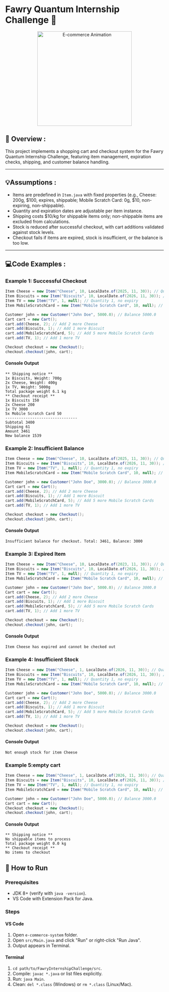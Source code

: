# Fawry Quantum Internship Challenge :shopping_cart:

<p align="center">
  <img src="https://cdn.dribbble.com/users/656025/screenshots/2782309/tienda.gif" alt="E-commerce Animation" width="300" />
</p>

## 🚀 Overview :
This project implements a shopping cart and checkout system for the Fawry Quantum Internship Challenge, featuring item management, expiration checks, shipping, and customer balance handling. 

---

## 💡Assumptions : 
- Items are predefined in `Item.java` with fixed properties (e.g., Cheese: 200g, $100, expires, shippable; Mobile Scratch Card: 0g, $10, non-expiring, non-shippable).
- Quantity and expiration dates are adjustable per item instance.
- Shipping costs $10/kg for shippable items only; non-shippable items are excluded from calculations.
- Stock is reduced after successful checkout, with cart additions validated against stock levels.
- Checkout fails if items are expired, stock is insufficient, or the balance is too low.

---

## 💻Code Examples :

### Example 1: Successful Checkout
```java
Item Cheese = new Item("Cheese", 10, LocalDate.of(2025, 11, 30)); // Quantity 10, expires 2025-11-30
Item Biscuits = new Item("Biscuits", 10, LocalDate.of(2026, 11, 30)); // Quantity 10, expires 2026-11-30
Item TV = new Item("TV", 1, null); // Quantity 1, no expiry
Item MobileScratchCard = new Item("Mobile Scratch Card", 10, null); // Quantity 10, no expiry

Customer john = new Customer("John Doe", 5000.0); // Balance 5000.0
Cart cart = new Cart();
cart.add(Cheese, 2); // Add 2 more Cheese
cart.add(Biscuits, 1); // Add 1 more Biscuit
cart.add(MobileScratchCard, 5); // Add 5 more Mobile Scratch Cards
cart.add(TV, 1); // Add 1 more TV

Checkout checkout = new Checkout();
checkout.checkout(john, cart);
```
#### Console Output
```
** Shipping notice **
1x Biscuits, Weight: 700g
2x Cheese, Weight: 400g
1x TV, Weight: 5000g
Total package weight 6.1 kg
** Checkout receipt **
1x Biscuits 150
2x Cheese 200
1x TV 3000
5x Mobile Scratch Card 50
--------------------------------
Subtotal 3400
Shipping 61
Amount 3461
New balance 1539
```



### Example 2: Insufficient Balance
```java
Item Cheese = new Item("Cheese", 10, LocalDate.of(2025, 11, 30)); // Quantity 10, expires 2025-11-30
Item Biscuits = new Item("Biscuits", 10, LocalDate.of(2026, 11, 30)); // Quantity 10, expires 2026-11-30
Item TV = new Item("TV", 1, null); // Quantity 1, no expiry
Item MobileScratchCard = new Item("Mobile Scratch Card", 10, null); // Quantity 10, no expiry

Customer john = new Customer("John Doe", 3000.0); // Balance 3000.0
Cart cart = new Cart();
cart.add(Cheese, 2); // Add 2 more Cheese
cart.add(Biscuits, 1); // Add 1 more Biscuit
cart.add(MobileScratchCard, 5); // Add 5 more Mobile Scratch Cards
cart.add(TV, 1); // Add 1 more TV

Checkout checkout = new Checkout();
checkout.checkout(john, cart);
```
#### Console Output
```
Insufficient balance for checkout. Total: 3461, Balance: 3000
```


### Example 3: Expired Item
```java
Item Cheese = new Item("Cheese", 10, LocalDate.of(2023, 11, 30)); // Quantity 10, expired as of 2023-07-04
Item Biscuits = new Item("Biscuits", 10, LocalDate.of(2026, 11, 30)); // Quantity 10, expires 2026-11-30
Item TV = new Item("TV", 1, null); // Quantity 1, no expiry
Item MobileScratchCard = new Item("Mobile Scratch Card", 10, null); // Quantity 10, no expiry

Customer john = new Customer("John Doe", 5000.0); // Balance 3000.0
Cart cart = new Cart();
cart.add(Cheese, 2); // Add 2 more Cheese
cart.add(Biscuits, 1); // Add 1 more Biscuit
cart.add(MobileScratchCard, 5); // Add 5 more Mobile Scratch Cards
cart.add(TV, 1); // Add 1 more TV

Checkout checkout = new Checkout();
checkout.checkout(john, cart);
```
#### Console Output
```
Item Cheese has expired and cannot be checked out
```



### Example 4: Insufficient Stock
```java
Item Cheese = new Item("Cheese", 1, LocalDate.of(2026, 11, 30)); // Quantity 1, expired as of 2026-07-04
Item Biscuits = new Item("Biscuits", 10, LocalDate.of(2026, 11, 30)); // Quantity 10, expires 2026-11-30
Item TV = new Item("TV", 1, null); // Quantity 1, no expiry
Item MobileScratchCard = new Item("Mobile Scratch Card", 10, null); // Quantity 10, no expiry

Customer john = new Customer("John Doe", 5000.0); // Balance 3000.0
Cart cart = new Cart();
cart.add(Cheese, 2); // Add 2 more Cheese
cart.add(Biscuits, 1); // Add 1 more Biscuit
cart.add(MobileScratchCard, 5); // Add 5 more Mobile Scratch Cards
cart.add(TV, 1); // Add 1 more TV

Checkout checkout = new Checkout();
checkout.checkout(john, cart);
```
#### Console Output
```
Not enough stock for item Cheese
```

### Example 5:empty cart
```java
Item Cheese = new Item("Cheese", 1, LocalDate.of(2026, 11, 30)); // Quantity 1, expired as of 2026-07-04
Item Biscuits = new Item("Biscuits", 10, LocalDate.of(2026, 11, 30)); // Quantity 10, expires 2026-11-30
Item TV = new Item("TV", 1, null); // Quantity 1, no expiry
Item MobileScratchCard = new Item("Mobile Scratch Card", 10, null); // Quantity 10, no expiry

Customer john = new Customer("John Doe", 5000.0); // Balance 3000.0
Cart cart = new Cart();
Checkout checkout = new Checkout();
checkout.checkout(john, cart);
```
#### Console Output
```
** Shipping notice **
No shippable items to process
Total package weight 0.0 kg
** Checkout receipt **
No items to checkout
```

## 🧠 How to Run
### Prerequisites
- JDK 8+ (verify with `java -version`).
- VS Code with Extension Pack for Java.

### Steps
#### VS Code
1. Open `e-commerce-system` folder.
2. Open `src/Main.java` and click "Run" or right-click "Run Java".
3. Output appears in Terminal.

#### Terminal
1. `cd path/to/FawryInternshipChallenge/src`.
2. Compile: `javac *.java` or list files explicitly.
3. Run: `java Main`.
4. Clean: `del *.class` (Windows) or `rm *.class` (Linux/Mac).
